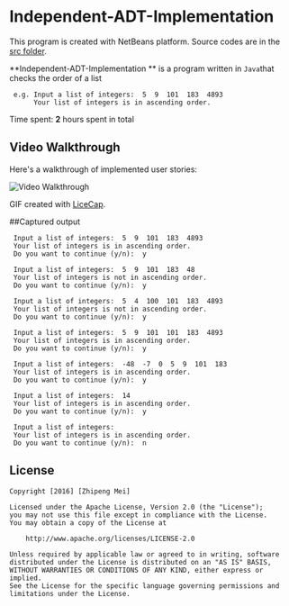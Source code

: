 # Independent-ADT-Implementation

This program is created with NetBeans platform. Source codes are in the [src folder](/src).

**Independent-ADT-Implementation ** is a program written in `Java`that checks the order of a list 

     e.g. Input a list of integers:  5  9  101  183  4893
          Your list of integers is in ascending order.
     
Time spent: **2** hours spent in total

## Video Walkthrough 

Here's a walkthrough of implemented user stories:

<img src='http://i.imgur.com/Qvosycd.gif' title='Video Walkthrough' width='' alt='Video Walkthrough' />

GIF created with [LiceCap](http://www.cockos.com/licecap/).

##Captured output

     Input a list of integers:  5  9  101  183  4893
     Your list of integers is in ascending order.
     Do you want to continue (y/n):  y

     Input a list of integers:  5  9  101  183  48
     Your list of integers is not in ascending order.
     Do you want to continue (y/n):  y
     
     Input a list of integers:  5  4  100  101  183  4893
     Your list of integers is not in ascending order.
     Do you want to continue (y/n):  y
     
     Input a list of integers:  5  9  101  101  183  4893
     Your list of integers is in ascending order.
     Do you want to continue (y/n):  y
     
     Input a list of integers:  -48  -7  0  5  9  101  183
     Your list of integers is in ascending order.
     Do you want to continue (y/n):  y
     
     Input a list of integers:  14
     Your list of integers is in ascending order.
     Do you want to continue (y/n):  y
     
     Input a list of integers: 
     Your list of integers is in ascending order.
     Do you want to continue (y/n):  n


## License

    Copyright [2016] [Zhipeng Mei]

    Licensed under the Apache License, Version 2.0 (the "License");
    you may not use this file except in compliance with the License.
    You may obtain a copy of the License at

        http://www.apache.org/licenses/LICENSE-2.0

    Unless required by applicable law or agreed to in writing, software
    distributed under the License is distributed on an "AS IS" BASIS,
    WITHOUT WARRANTIES OR CONDITIONS OF ANY KIND, either express or implied.
    See the License for the specific language governing permissions and
    limitations under the License.
